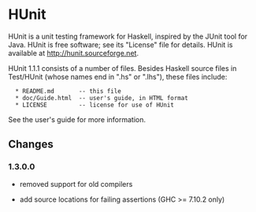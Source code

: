 # HUnit

HUnit is a unit testing framework for Haskell, inspired by the JUnit
tool for Java.  HUnit is free software; see its "License" file for
details.  HUnit is available at <http://hunit.sourceforge.net>.

HUnit 1.1.1 consists of a number of files.  Besides Haskell source files
in Test/HUnit (whose names end in ".hs" or ".lhs"), these files include:

```
  * README.md       -- this file
  * doc/Guide.html  -- user's guide, in HTML format
  * LICENSE         -- license for use of HUnit
```

See the user's guide for more information.

## Changes

### 1.3.0.0

- removed support for old compilers

- add source locations for failing assertions (GHC >= 7.10.2 only)
